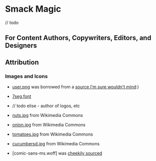 # Smack Magic

// todo

## For Content Authors, Copywriters, Editors, and Designers

## Attribution

### Images and Icons

- [user.png](src\lib\components\pages\blog\avatar\user.png) was borrowed from a [source I'm sure wouldn't mind](https://deltarune.com/code/comments):)
- [7seg font](https://fontstruct.com/fontstructions/show/2434947/7-segments-display)
- // todo elise - author of logos, etc

- [nuts.jpg](https://upload.wikimedia.org/wikipedia/commons/f/f5/Mixed_nuts_small_white1.jpg) from Wikimedia Commons
- [onion.jpg](https://commons.wikimedia.org/wiki/File:Onion.jpg) from Wikimedia Commons
- [tomatoes.jpg](https://upload.wikimedia.org/wikipedia/commons/f/f5/Mixed_nuts_small_white1.jpg) from Wikimedia Commons
- [cucumbersd.jpg](https://upload.wikimedia.org/wikipedia/commons/3/3e/Australia_Cucumbers_for_sale_at_store.jpg) from Wikimedia Commons

- [comic-sans-ms.woff] was [cheekily sourced](https://github.com/kristopolous/lowcon/tree/master)